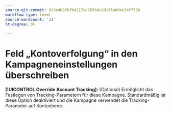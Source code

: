 ```yaml
---
source-git-commit: 029e406fbfb4217ce78364c2d1f1a6dae24ff588
workflow-type: tm+mt
source-wordcount: '31'
ht-degree: 0%

---
```

# Feld „Kontoverfolgung“ in den Kampagneneinstellungen überschreiben

**[!UICONTROL Override Account Tracking]:** (Optional) Ermöglicht das Festlegen von Tracking-Parametern für diese Kampagne. Standardmäßig ist diese Option deaktiviert und die Kampagne verwendet die Tracking-Parameter auf Kontoebene.

